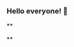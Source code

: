 ### Hello everyone! 👋
**
<!--
This a ✨ _special_ ✨ repository because its ✨ _`mine`_ ✨

Thanks for comin', hope u be patience bcs nothin' to see in here yet 🥲, 

While waiting for that, why don't we know each other?

- 🏫 I'm currently studying Informatics Engineering
- 🇮🇩 I'm from Indonesia, and an Indonesian too!
- 😄 Pronouns: He/Him
- ⚡ Fun fact: Sometimes I can done everything at once, but sometimes i can procrastinate everything
-->
**
